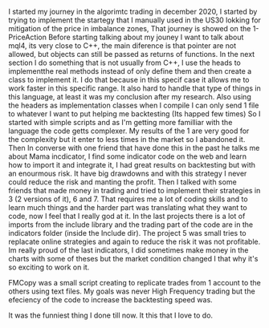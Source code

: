 I started my journey in the algorimtc trading in december 2020, I started by trying to implement the startegy that I manually used in the US30 lokking for mitigation of the price in imbalance zones,
That journey is showed on the 1-PriceAction
Before starting talking about my jouney I want to talk about mql4, its very close to C++, the main diference is that pointer are not allowed, but objects can still be passed as returns of functions.
In the next section I do something that is not usually from C++, I use the heads to implementthe real methods instead of only define them and then create a class to implement it.
I do that because in this specif case it allows me to work faster in this specific range. It also hard to handle that type of things in this language, at least it was my conclusion after my research.
Also using the headers as implementation classes when I compile I can only send 1 file to whatever I want to put helping me backtesting (Its happed few times)
So I started with simple scripts and as I'm getting more familliar with the language the code getts complexer.
My results of the 1 are very good for the complexity but it enter to less times in the market so I abandoned it.
Then In converse with one friend that have done this in the past he talks me about Mama incdicator, I find some indicator code on the web and learn how to import it and integrate it, I had great results on backtesting but with an enourmous risk.
It have big drawdowns and with this strategy I never could reduce the risk and manting the profit.
Then I talked with some friends that made money in trading and tried to implement their strategies in 3 (2 versions of it), 6 and 7.
That requires me a lot of coding skills and to learn much things and the harder part was translating what they want to code, now I feel that I really god at it.
In the last projects there is a lot of imports from the include library and the trading part of the code are in the indicators folder (inside the Include dir).
The project 5 was small tries to replacate online strategies and again to reduce the risk it was not profitable.
Im really proud of the last indicators, I did sometimes make money in the charts with some of theses but the market condition changed I that why it's so exciting to work on it.

FMCopy was a small script creating to replicate trades from 1 account to the others using text files. 
My goals was never High Frequency trading but the efeciency of the code to increase the backtesting speed was.

It was the funniest thing I done till now. It this that I love to do.
